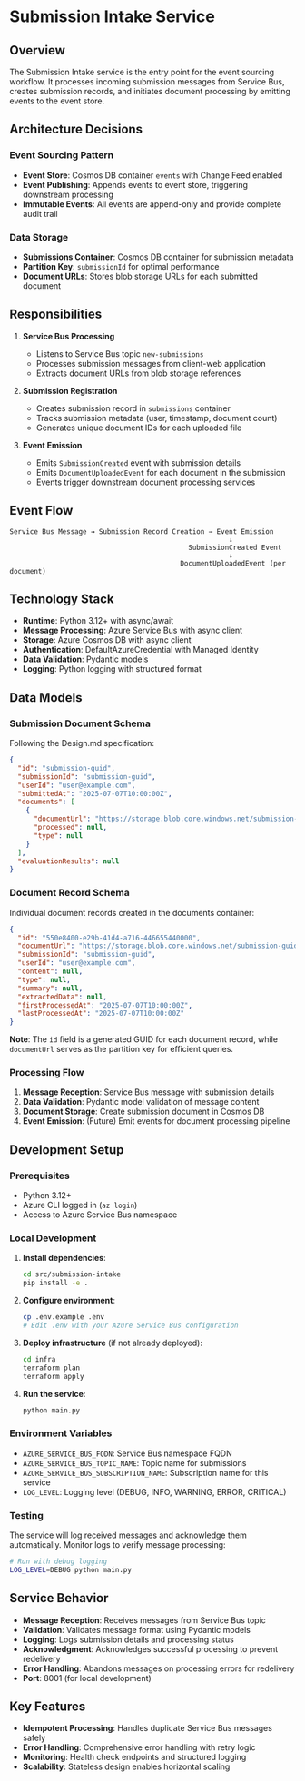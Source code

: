 # Submission Intake Service

## Overview
The Submission Intake service is the entry point for the event sourcing workflow. It processes incoming submission messages from Service Bus, creates submission records, and initiates document processing by emitting events to the event store.

## Architecture Decisions

### Event Sourcing Pattern
- **Event Store**: Cosmos DB container `events` with Change Feed enabled
- **Event Publishing**: Appends events to event store, triggering downstream processing
- **Immutable Events**: All events are append-only and provide complete audit trail

### Data Storage
- **Submissions Container**: Cosmos DB container for submission metadata
- **Partition Key**: `submissionId` for optimal performance
- **Document URLs**: Stores blob storage URLs for each submitted document

## Responsibilities

1. **Service Bus Processing**
   - Listens to Service Bus topic `new-submissions`
   - Processes submission messages from client-web application
   - Extracts document URLs from blob storage references

2. **Submission Registration**
   - Creates submission record in `submissions` container
   - Tracks submission metadata (user, timestamp, document count)
   - Generates unique document IDs for each uploaded file

3. **Event Emission**
   - Emits `SubmissionCreated` event with submission details
   - Emits `DocumentUploadedEvent` for each document in the submission
   - Events trigger downstream document processing services

## Event Flow

```
Service Bus Message → Submission Record Creation → Event Emission
                                                      ↓
                                            SubmissionCreated Event
                                                      ↓
                                          DocumentUploadedEvent (per document)
```

## Technology Stack
- **Runtime**: Python 3.12+ with async/await
- **Message Processing**: Azure Service Bus with async client
- **Storage**: Azure Cosmos DB with async client
- **Authentication**: DefaultAzureCredential with Managed Identity
- **Data Validation**: Pydantic models
- **Logging**: Python logging with structured format

## Data Models

### Submission Document Schema
Following the Design.md specification:

```json
{
  "id": "submission-guid",
  "submissionId": "submission-guid",
  "userId": "user@example.com",
  "submittedAt": "2025-07-07T10:00:00Z",
  "documents": [
    {
      "documentUrl": "https://storage.blob.core.windows.net/submission-guid/document1.pdf",
      "processed": null,
      "type": null
    }
  ],
  "evaluationResults": null
}
```

### Document Record Schema
Individual document records created in the documents container:

```json
{
  "id": "550e8400-e29b-41d4-a716-446655440000",
  "documentUrl": "https://storage.blob.core.windows.net/submission-guid/document1.pdf",
  "submissionId": "submission-guid",
  "userId": "user@example.com",
  "content": null,
  "type": null,
  "summary": null,
  "extractedData": null,
  "firstProcessedAt": "2025-07-07T10:00:00Z",
  "lastProcessedAt": "2025-07-07T10:00:00Z"
}
```

**Note**: The `id` field is a generated GUID for each document record, while `documentUrl` serves as the partition key for efficient queries.

### Processing Flow
1. **Message Reception**: Service Bus message with submission details
2. **Data Validation**: Pydantic model validation of message content
3. **Document Storage**: Create submission document in Cosmos DB
4. **Event Emission**: (Future) Emit events for document processing pipeline

## Development Setup

### Prerequisites
- Python 3.12+
- Azure CLI logged in (`az login`)
- Access to Azure Service Bus namespace

### Local Development
1. **Install dependencies**:
   ```bash
   cd src/submission-intake
   pip install -e .
   ```

2. **Configure environment**:
   ```bash
   cp .env.example .env
   # Edit .env with your Azure Service Bus configuration
   ```

3. **Deploy infrastructure** (if not already deployed):
   ```bash
   cd infra
   terraform plan
   terraform apply
   ```

4. **Run the service**:
   ```bash
   python main.py
   ```

### Environment Variables
- `AZURE_SERVICE_BUS_FQDN`: Service Bus namespace FQDN
- `AZURE_SERVICE_BUS_TOPIC_NAME`: Topic name for submissions
- `AZURE_SERVICE_BUS_SUBSCRIPTION_NAME`: Subscription name for this service
- `LOG_LEVEL`: Logging level (DEBUG, INFO, WARNING, ERROR, CRITICAL)

### Testing
The service will log received messages and acknowledge them automatically. Monitor logs to verify message processing:

```bash
# Run with debug logging
LOG_LEVEL=DEBUG python main.py
```

## Service Behavior
- **Message Reception**: Receives messages from Service Bus topic
- **Validation**: Validates message format using Pydantic models
- **Logging**: Logs submission details and processing status
- **Acknowledgment**: Acknowledges successful processing to prevent redelivery
- **Error Handling**: Abandons messages on processing errors for redelivery
- **Port**: 8001 (for local development)

## Key Features
- **Idempotent Processing**: Handles duplicate Service Bus messages safely
- **Error Handling**: Comprehensive error handling with retry logic
- **Monitoring**: Health check endpoints and structured logging
- **Scalability**: Stateless design enables horizontal scaling
